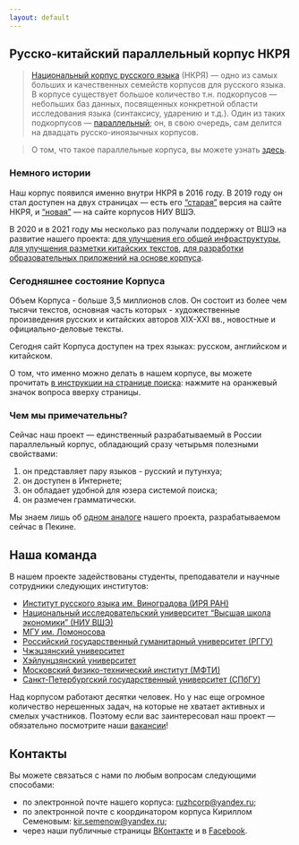 ```yaml
---
layout: default
---
```


## Русско-китайский параллельный корпус НКРЯ
  > [Национальный корпус русского языка](http://www.ruscorpora.ru/new/) (НКРЯ) — одно из самых больших и качественных семейств корпусов для русского языка. В корпусе существует большое количество т.н. подкорпусов — небольших баз данных, посвященных конкретной области исследования языка (синтаксису, ударению и т.д.). Один из таких подкорпусов — [параллельный](http://www.ruscorpora.ru/new/search-para-en.html); он, в свою очередь, сам делится на двадцать русско-иноязычных корпусов. 
  
  > О том, что такое параллельные корпуса, вы можете узнать [здесь](https://ruzhcorp.github.io/pages/1_parallel/).

### Немного истории

Наш корпус появился именно внутри НКРЯ в 2016 году. В 2019 году он стал доступен на двух страницах — есть его [“старая”](http://www.ruscorpora.ru/new/search-para-zh.html) версия на сайте НКРЯ, и [“новая”](https://linghub.ru/rnc_parallel_chinese/search) — на сайте корпусов НИУ ВШЭ. 

В 2020 и в 2021 году мы несколько раз получали поддержку от ВШЭ на развитие нашего проекта: [для улучшения его общей инфраструктуры](https://studscience.hse.ru/news/348490285.html), [для улучшения разметки китайских текстов](https://ling.hse.ru/ruzhcorp_annotation), [для разработки образовательных приложений на основе корпуса](https://studscience.hse.ru/mirror/pubs/share/454835600.pdf).

### Сегодняшнее состояние Корпуса

Объем Корпуса - больше 3,5 миллионов слов. Он состоит из более чем тысячи текстов, основная часть которых - художественные произведения русских и китайских авторов XIX-XXI вв., новостные и официально-деловые тексты. 

Сегодня сайт Корпуса доступен на трех языках: русском, английском и китайском. 

О том, что именно можно делать в нашем корпусе, вы можете прочитать [в инструкции на странице поиска](https://linghub.ru/rnc_parallel_chinese/search): нажмите на оранжевый значок вопроса вверху страницы.


### Чем мы примечательны?

Сейчас наш проект — единственный разрабатываемый в России параллельный корпус, обладающий сразу четырьмя полезными свойствами:
  1. он представляет пару языков - русский и путунхуа;
  2. он доступен в Интернете;
  2. он обладает удобной для юзера системой поиска;
  3. он размечен грамматически.

Мы знаем лишь об [одном аналоге](http://rucorpus.cn/) нашего проекта, разрабатываемом сейчас в Пекине. 

## Наша команда

В нашем проекте задействованы студенты, преподаватели и научные сотрудники следующих институтов:
- [Институт русского языка им. Виноградова (ИРЯ РАН)](http://www.ruslang.ru/)
- [Национальный исследовательский университет “Высшая школа экономики” (НИУ ВШЭ)](https://www.hse.ru/)
- [МГУ им. Ломоносова](https://www.msu.ru/index.php)
- [Российский государственный гуманитарный университет (РГГУ)](https://www.rsuh.ru/)
- [Чжэцзянский университет](https://www.zju.edu.cn/english/)
- [Хэйлунцзянский университет](http://www.hlju.edu.cn/)
- [Московский физико-технический институт (МФТИ)](https://mipt.ru/)
- [Санкт-Петербургский государственный университет (СПбГУ)](https://spbu.ru/)

Над корпусом работают десятки человек. Но у нас еще огромное количество нерешенных задач, на которые не хватает активных и смелых участников. Поэтому если вас заинтересовал наш проект — обязательно посмотрите наши [вакансии](https://ruzhcorp.github.io/pages/3_vacancy/)!


## Контакты

Вы можете связаться с нами по любым вопросам следующими способами:
* по электронной почте нашего корпуса: ruzhcorp@yandex.ru;
* по электронной почте с координатором корпуса Кириллом Семеновым: kir.semenow@yandex.ru;
* через наши публичные страницы [ВКонтакте](https://vk.com/ruzh_corp) и в [Facebook](https://www.facebook.com/ruzhcorp).
